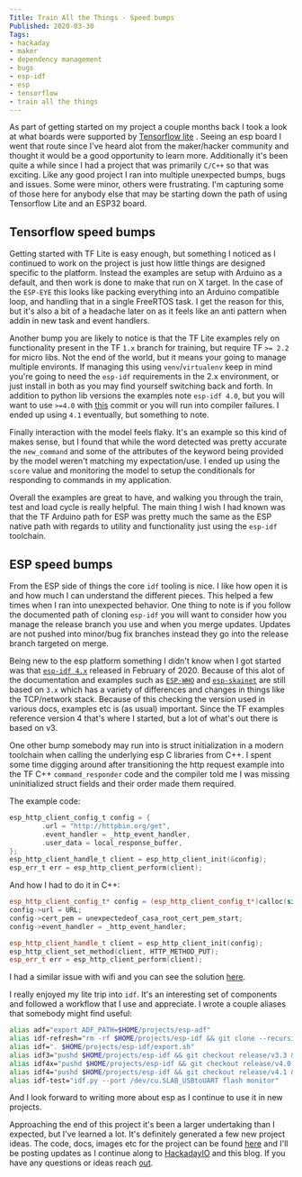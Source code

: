 ```yaml
---
Title: Train All the Things - Speed bumps
Published: 2020-03-30
Tags:
- hackaday
- maker
- dependency management
- bugs
- esp-idf
- esp
- tensorflow
- train all the things
---
```


As part of getting started on my project a couple months back I took a look at
what boards were supported by
[Tensorflow lite](https://www.tensorflow.org/lite/microcontrollers#supported_platforms)
. Seeing an esp board I went that route since I've heard alot from the
maker/hacker community and thought it would be a good opportunity to learn more.
Additionally it's been quite a while since I had a project that was primarily
`C/C++` so that was exciting. Like any good project I ran into multiple
unexpected bumps, bugs and issues. Some were minor, others were frustrating. I'm
capturing some of those here for anybody else that may be starting down the path
of using Tensorflow Lite and an ESP32 board.

## Tensorflow speed bumps

Getting started with TF Lite is easy enough, but something I noticed as I
continued to work on the project is just how little things are designed specific
to the platform. Instead the examples are setup with Arduino as a default, and
then work is done to make that run on X target. In the case of the `ESP-EYE`
this looks like packing everything into an Arduino compatible loop, and handling
that in a single FreeRTOS task. I get the reason for this, but it's also a bit
of a headache later on as it feels like an anti pattern when addin in new task
and event handlers.

Another bump you are likely to notice is that the TF Lite examples rely on
functionality present in the TF `1.x` branch for training, but require TF
`>= 2.2` for micro libs. Not the end of the world, but it means your going to
manage multiple environts. If managing this using `venv`/`virtualenv` keep in
mind you're going to need the `esp-idf` requirements in the 2.x environment, or
just install in both as you may find yourself switching back and forth. In
addition to python lib versions the examples note `esp-idf 4.0`, but you will
want to use `>=4.0` with [this](https://github.com/espressif/esp-idf/pull/4251)
commit or you will run into compiler failures. I ended up using `4.1`
eventually, but something to note.

Finally interaction with the model feels flaky. It's an example so this kind of
makes sense, but I found that while the word detected was pretty accurate the
`new_command` and some of the attributes of the keyword being provided by the
model weren't matching my expectation/use. I ended up using the `score` value
and monitoring the model to setup the conditionals for responding to commands in
my application.

Overall the examples are great to have, and walking you through the train, test
and load cycle is really helpful. The main thing I wish I had known was that the
TF Arduino path for ESP was pretty much the same as the ESP native path with
regards to utility and functionality just using the `esp-idf` toolchain.

## ESP speed bumps

From the ESP side of things the core `idf` tooling is nice. I like how open it
is and how much I can understand the different pieces. This helped a few times
when I ran into unexpected behavior. One thing to note is if you follow the
documented path of cloning `esp-idf` you will want to consider how you manage
the release branch you use and when you merge updates. Updates are not pushed
into minor/bug fix branches instead they go into the release branch targeted on
merge.

Being new to the esp platform something I didn't know when I got started was
that [`esp-idf 4.x`](https://github.com/espressif/esp-idf/releases/tag/v4.0)
released in February of 2020. Because of this alot of the documentation and
examples such as [`ESP-WHO`](https://github.com/espressif/esp-who) and
[`esp-skainet`](https://github.com/espressif/esp-skainet) are still based on
`3.x` which has a variety of differences and changes in things like
the TCP/network stack. Because of this checking the version used in various
docs, examples etc is (as usual) important. Since the TF examples reference
version 4 that's where I started, but a lot of what's out there is based on v3.

One other bump somebody may run into is struct initialization in a modern
toolchain when calling the underlying esp C libraries from C++. I spent some
time digging around after transitioning the http request example into the TF C++
`command_responder` code and the compiler told me I was missing uninitialized
struct fields and their order made them required.

The example code:

```c
esp_http_client_config_t config = {
        .url = "http://httpbin.org/get",
        .event_handler = _http_event_handler,
        .user_data = local_response_buffer,
};
esp_http_client_handle_t client = esp_http_client_init(&config);
esp_err_t err = esp_http_client_perform(client);
```

And how I had to do it in C++:

```c++
esp_http_client_config_t* config = (esp_http_client_config_t*)calloc(sizeof(esp_http_client_config_t), 1);
config->url = URL;
config->cert_pem = unexpectedeof_casa_root_cert_pem_start;
config->event_handler = _http_event_handler;

esp_http_client_handle_t client = esp_http_client_init(config);
esp_http_client_set_method(client, HTTP_METHOD_PUT);
esp_err_t err = esp_http_client_perform(client);
```

I had a similar issue with wifi and you can see the solution
[here](https://git.sr.ht/~n0mn0m/on-air/tree/master/voice-assistant/smalltalk/main/http/wifi.cc#L40).

I really enjoyed my lite trip into `idf`. It's an interesting set of components
and followed a workflow that I use and appreciate. I wrote a couple aliases
that somebody might find useful:

```bash
alias adf="export ADF_PATH=$HOME/projects/esp-adf"
alias idf-refresh="rm -rf $HOME/projects/esp-idf && git clone --recursive git@github.com:espressif/esp-idf.git $HOME/projects/esp-idf && $HOME/projects/esp-idf/install.sh"
alias idf=". $HOME/projects/esp-idf/export.sh"
alias idf3="pushd $HOME/projects/esp-idf && git checkout release/v3.3 && popd && . $HOME/projects/esp-idf/export.sh"
alias idf4x="pushd $HOME/projects/esp-idf && git checkout release/v4.0 && popd && . $HOME/projects/esp-idf/export.sh"
alias idf4="pushd $HOME/projects/esp-idf && git checkout release/v4.1 && popd && . $HOME/projects/esp-idf/export.sh"
alias idf-test="idf.py --port /dev/cu.SLAB_USBtoUART flash monitor"
```

And I look forward to writing more about esp as I continue to use it in new
projects.

Approaching the end of this project it's been a larger undertaking than I
expected, but I've learned a lot. It's definitely generated a few new project
ideas. The code, docs, images etc for the project can be found
[here](https://git.sr.ht/~n0mn0m/on-air) and I'll be posting updates as I
continue along to [HackadayIO](https://hackaday.io/project/170228-on-air) and
this blog. If you have any questions or ideas reach
[out](mailto:alexander@unexpextedeof.net).
